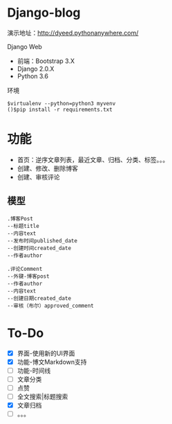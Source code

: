 # Django-blog
演示地址：http://dyeed.pythonanywhere.com/

Django Web
- 前端：Bootstrap 3.X
- Django 2.0.X
- Python 3.6

环境
```
$virtualenv --python=python3 myvenv
()$pip install -r requirements.txt
```
# 功能
- 首页：逆序文章列表，最近文章、归档、分类、标签。。。
- 创建、修改、删除博客
- 创建、审核评论

## 模型
```
.博客Post
--标题title
--内容text
--发布时间published_date
--创建时间created_date
--作者author

.评论Comment
--外键-博客post
--作者author
--内容text
--创建日期created_date
--审核（布尔）approved_comment

```

# To-Do
- [x] 界面-使用新的UI界面
- [x] 功能-博文Markdown支持
- [ ] 功能-时间线
- [ ] 文章分类
- [ ] 点赞
- [ ] 全文搜索|标题搜索
- [x] 文章归档
- [ ] 。。。